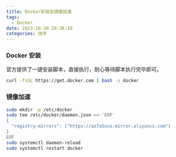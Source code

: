 ```yaml
---
title: Docker安装及镜像加速
tags:
  - Docker
date: 2023-10-30 20:36:19
categories: 技术
---
```


### Docker 安装

官方提供了一键安装脚本，直接执行，耐心等待脚本执行完毕即可。

```bash
curl -fsSL https://get.docker.com | bash -s docker
```

<!-- more -->

### 镜像加速

```bash
sudo mkdir -p /etc/docker
sudo tee /etc/docker/daemon.json <<-'EOF'
{
  "registry-mirrors": ["https://az7a5oso.mirror.aliyuncs.com"]
}
EOF
sudo systemctl daemon-reload
sudo systemctl restart docker
```